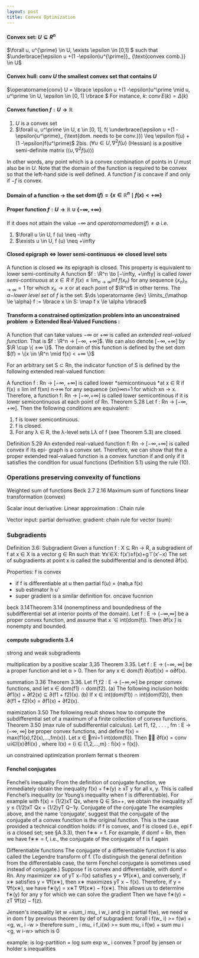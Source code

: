 ```yaml
---
layout: post
title: Convex Optimization
---
```


#### Convex set: $U \subseteq R^n$

$\forall u, u^{\prime} \in U, \exists \epsilon \in [0,1] $ such that $\underbrace{\epsilon u +(1 -\epsilon)u^{\prime}}_ {\text{convex comb.}} \in U$

#### Convex hull: $\text{conv } U$ the smallest convex set that contains $U$

$\operatorname{conv} U = \lbrace \epsilon u +(1 -\epsilon)u^\prime \mid u, u^\prime \in U, \epsilon \in [0, 1] \rbrace $
For instance, $k$: $\operatorname{conv} E(k) = \Delta(k)$

#### Convex function $f:U \to \mathbb{R}$

1. $U$ is a convex set
2. $\forall u, u^\prime \in U, ε \in [0, 1], f( \underbrace{\epsilon u +(1 -\epsilon)u^\prime}_ {\text{dom. needs to be conv.}}) \leq \epsilon f(u) +(1 -\epsilon)f(u^\prime)$
2bis. ($\forall u \in U, \nabla^2f(u)$ (Hessian) is a positive semi-definite matrix ($\langle u,\nabla^2f(u) \rangle$) 

In other words, any point which is a convex combination of points in $U$ must also be in $U$. Note that the domain of the function is required to be convex so that the left-hand side is well defined. A function $f$ is concave if and only if $−f$ is convex.

#### Domain of a function $\to$ the set $\operatorname{dom}(f) = \lbrace x \in \mathbb{R}^n \mid f(x) < +\infty \rbrace$

#### Proper function $f:U \to \mathbb{R} \cup \lbrace - \infty, + \infty \}$ 

If it does not attain the value $-\infty$ and $operatorname{dom}(f) \neq \emptyset$ i.e.
1. $\forall u \in U, f (u) \neq -infty
2. $\exists u \in U, f (u) \neq +\infty

#### Closed epigraph $\iff$ lower semi-continuous $\iff$ closed level sets

A function is closed $\iff$ its epigraph is closed. This property is equivalent to lower semi-continuity
A function $f : \R^n \to [−\infty, +\infty] is called *lower semi-continuous* at $x \in R$ if $f(x) \leq \lim_ {n\to\infty} \inf f(x_ n)$ for any sequence $\{x_ n\}_ {n\to\infty} = 1$ for which $x_ n \to x$ or at each point of $\R^n$ in other terms.
The $α-$*lower level set* of $f$ is the set: $\ds \operatorname {lev} \limits_{\mathop \le \alpha} f := \lbrace x \in S: \map f x \le \alpha \rbrace$

#### Transform a constrained optimization problem into an unconstrained problem $\to$ Extended Real-Valued Functions : 

A function that can take values $−∞$ or $+∞$ is called an *extended real-valued function*. That is $f : \R^n → [−∞, +∞]$. We can also denote $[−∞, +∞]$ by $\R \cup \{ ±∞ \}$. The domain of this function is defined by the set dom $(f) = \{x \in \R^n \mid f(x) < +∞ \}$

For an arbitrary set S ⊂ Rn, the indicator function of S is defined by the following
extended real-valued function:

A function f : Rn → [−∞, +∞] is called lower *semicontinuous *at x ∈ R if f(x) ≤ lim inf f(xn)
n→∞
for any sequence {xn}∞n=1 for which xn → x. Therefore, a function f: Rn → [−∞,+∞] is called
lower semicontinous if it is lower semicontinuous at each point of Rn.
Theorem 5.28 Let f : Rn → [−∞, +∞]. Then the following conditions are equivalent:
1. f is lower semicontinuous.
2. f is closed.
3. For any λ ∈ R, the λ-level sets Lλ of f (see Theorem 5.3) are closed.

Definition 5.29 An extended real-valued function f: Rn → [−∞,+∞] is called convex if its epi-
graph is a convex set.
Therefore, we can show that the a proper extended real-valued function is a convex function if and only if it satisfies the condition for usual functions (Definition 5.1) using the rule (10).

### Operations preserving convexity of functions

Weighted sum of functions Beck 2.7 2.16
Maximum sum of functions
linear transformation (convex)

Scalar inout 
derivative:
Linear approximation : 
Chain rule

 Vector input:
partial derivative:
gradient:
chain rule for vector (sum):

### Subgradients

Definition 3.6: Subgradient
Given a function f : X ⊆ Rn → R, a subgradient of f at x ∈ X is a vector g ∈ Rn such that: ∀x′∈X: f(x′)≥f(x)+g⊤(x′−x)
The set of subgradients at point x is called the subdifferential and is denoted ∂f(x).

Properties:
f is convex 
- if f is differentiable at u then partial f(u) = {nab,a f(x)
- sub estimator h u' 
- super gradient is a similar definition for. oncave fucnrion



beck 3.14Theorem 3.14 (nonemptiness and boundedness of the subdifferential set at interior points of the domain). Let f : E → (−∞,∞] be a proper convex function, and assume that x ̃ ∈ int(dom(f)). Then ∂f(x ̃) is nonempty and bounded.


 #### compute subgradients 3.4

strong and weak subgradients

multiplication by a positive scalar 3,35
Theorem 3.35. Let f : E → (−∞, ∞] be a proper function and let α > 0. Then for any x ∈ dom(f)
∂(αf)(x) = α∂f(x).
 
summation 3.36
Theorem 3.36. Let f1,f2 : E → (−∞,∞] be proper convex functions, and let x ∈ dom(f1) ∩ dom(f2).
(a) The following inclusion holds:
∂f1(x) + ∂f2(x) ⊆ ∂(f1 + f2)(x).
(b) If x ∈ int(dom(f1)) ∩ int(dom(f2)), then
∂(f1 + f2)(x) = ∂f1(x) + ∂f2(x).

maimization 3.50
The following result shows how to compute the subdifferential set of a maximum of a finite collection of convex functions.
Theorem 3.50 (max rule of subdifferential calculus). Let f1, f2, . . . , fm : E → (−∞, ∞] be proper convex functions, and define
f(x) = max{f1(x),f2(x),...,fm(x)}. Let x ∈ mi=1 int(dom(fi)). Then

∂f(x) = conv ∪i∈I(x)∂fi(x) , where I(x) = {i ∈ {1,2,...,m} : fi(x) = f(x)}.

un constrained optimization pronlem fermat s theorem

#### Fenchel conjugates

Fenchel’s inequality
From the definition of conjugate function, we immediately obtain the inequality f(x) + f∗(y) ≥ xT y
for all x, y. This is called Fenchel’s inequality (or Young’s inequality when f is differentiable).
For example with f(x) = (1/2)xT Qx, where Q ∈ Sn++, we obtain the inequality xT y ≤ (1/2)xT Qx + (1/2)yT Q−1y.
Conjugate of the conjugate
The examples above, and the name ‘conjugate’, suggest that the conjugate of the conjugate of a convex function is the original function. This is the case provided a technical condition holds: if f is convex, and f is closed (i.e., epi f is a closed set; see §A.3.3), then f∗∗ = f. For example, if domf = Rn, then we have f∗∗ = f, i.e., the conjugate of the conjugate of f is f again 

Differentiable functions
The conjugate of a differentiable function f is also called the Legendre transform of f. (To distinguish the general definition from the differentiable case, the term Fenchel conjugate is sometimes used instead of conjugate.)
Suppose f is convex and differentiable, with domf = Rn. Any maximizer x∗ of yT x−f(x) satisfies y = ∇f(x∗), and conversely, if x∗ satisfies y = ∇f(x∗), then x∗ maximizes yT x − f(x). Therefore, if y = ∇f(x∗), we have
f∗(y) = x∗T ∇f(x∗) − f(x∗).
This allows us to determine f∗(y) for any y for which we can solve the gradient
Then we have f∗(y) = zT ∇f(z) − f(z).




Jensen's inequality
let w =sum_i mu_ i w_i and g in partial f(w), we need w in dom f by previous theorem
by def of subgradient:
forall i f(w_ i) >= f(w) + <g, w_ i -w >
therefore sum _ i mu_ i f_i(w) >= sum mu_ i f(w) + sum mu i <g, w i-w> which is 0

example: is log-partition = log sum exp w_ i convex ? proof by jensen or holder s inequalities
